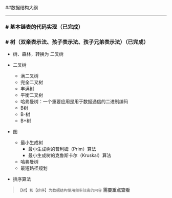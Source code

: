 ##数据结构大纲
****
### # 基本链表的代码实现（已完成）

### # 树（双亲表示法、孩子表示法、孩子兄弟表示法）（已完成）
* 树、森林，转换为  二叉树
* 二叉树
	* 满二叉树
	* 完全二叉树
	* 丰满树
	* 平衡二叉树
	* 哈弗曼树：一个重要应用是用于数据通信的二进制编码
	* B树
	* B-树
	* B+树

* 图
	* 最小生成树
		* 最小生成树的普利姆（Prim）算法
		* 最小生成树的克鲁斯卡尔（Kruskal）算法
	* 哈弗曼树
	* 最短路径规划

* 排序算法

> `【树】和【排序】为数据结构使用频率较高的内容`
> **需要重点查看**